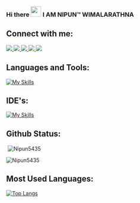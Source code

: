 ### Hi there <img src="https://media.giphy.com/media/hvRJCLFzcasrR4ia7z/giphy.gif" width="28"> I AM NIPUN™ WIMALARATHNA

## Connect with me:
  <a href="https://www.linkedin.com/in/nipun-wimalarathne-88491b256/" target="blank">
    <img src="https://skillicons.dev/icons?i=linkedin" />
  </a>
  
  <a href="https://www.instagram.com/nipun_piyadigamage/" target="blank">
    <img src="https://skillicons.dev/icons?i=instagram" />
  </a>
  
  <a href="https://twitter.com/NipunWimalarat1" target="blank">
    <img src="https://skillicons.dev/icons?i=twitter" />
  </a>
  
  <a href="https://stackoverflow.com/users/20878396/nipun-wimalarathne" target="blank">
    <img src="https://skillicons.dev/icons?i=stackoverflow" />
  </a>
  
  <a href="http://gitlab.sliit.lk/">
    <img src="https://skillicons.dev/icons?i=gitlab" />
  </a>
  

## Languages and Tools:
[![My Skills](https://skillicons.dev/icons?i=aws,azure,react,angular,bootstrap,c,cpp,css,django,docker,express,fastapi,figma,firebase,flask,git,hibernate,html,java,js,jquery,kubernetes,linux,maven,mongodb,mysql,nodejs,octave,php,py,r,spring,sqlite,selenium,&perline=15)](https://skillicons.dev)


## IDE's:
[![My Skills](https://skillicons.dev/icons?i=androidstudio,eclipse,idea,visualstudio,vscode&theme=light)](https://skillicons.dev)

## Github Status:

<p>&nbsp;<img align="center" src="https://github-readme-stats.vercel.app/api?username=Kavindulakmal&show_icons=true&theme=dark&locale=en" alt="Nipun5435" /></p>

<p><img align="center" src="https://github-readme-streak-stats.herokuapp.com/?user=Kavindulakmal&theme=dark" alt="Nipun5435" /></p>

## Most Used Languages:
[![Top Langs](https://github-readme-stats.vercel.app/api/top-langs/?username=Nipun5435&layout=compact)](https://github.com/Nipun5435/github-readme-stats)




